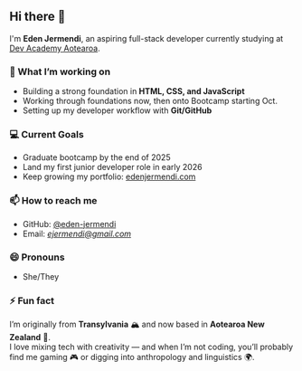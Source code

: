 ## Hi there 👋

I'm **Eden Jermendi**, an aspiring full-stack developer currently studying at [Dev Academy Aotearoa](https://devacademy.co.nz/).

### 🌱 What I’m working on

- Building a strong foundation in **HTML, CSS, and JavaScript**
- Working through foundations now, then onto Bootcamp starting Oct.
- Setting up my developer workflow with **Git/GitHub**

### 💻 Current Goals

- Graduate bootcamp by the end of 2025
- Land my first junior developer role in early 2026
- Keep growing my portfolio: [edenjermendi.com](https://edenjermendi.com)

### 📫 How to reach me

- GitHub: [@eden-jermendi](https://github.com/eden-jermendi)
- Email: *ejermendi@gmail.com*

### 😄 Pronouns

- She/They

### ⚡ Fun fact

I’m originally from **Transylvania** 🏔️ and now based in **Aotearoa New Zealand** 🌿.  
I love mixing tech with creativity — and when I’m not coding, you’ll probably find me gaming 🎮 or digging into anthropology and linguistics 🌍.
